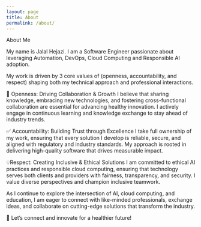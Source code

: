 ```yaml
---
layout: page
title: About
permalink: /about/
---
```


About Me

My name is Jalal Hejazi. I am a Software Engineer passionate about leveraging Automation, DevOps, Cloud Computing and Responsible AI adoption. 

My work is driven by 3 core values of (openness, accountability, and respect) shaping both my technical approach and professional interactions.

🤝 Openness: Driving Collaboration & Growth I believe that sharing knowledge, embracing new technologies, and fostering cross-functional collaboration are essential for advancing healthy innovation. I actively engage in continuous learning and knowledge exchange to stay ahead of industry trends.

✅ Accountability: Building Trust through Excellence I take full ownership of my work, ensuring that every solution I develop is reliable, secure, and aligned with regulatory and industry standards. My approach is rooted in delivering high-quality software that drives measurable impact.

💡Respect: Creating Inclusive & Ethical Solutions I am committed to ethical AI practices and responsible cloud computing, ensuring that technology serves both clients and providers with fairness, transparency, and security. I value diverse perspectives and champion inclusive teamwork.

As I continue to explore the intersection of AI, cloud computing, and education, I am eager to connect with like-minded professionals, exchange ideas, and collaborate on cutting-edge solutions that transform the industry.

📩 Let’s connect and innovate for a healthier future!
